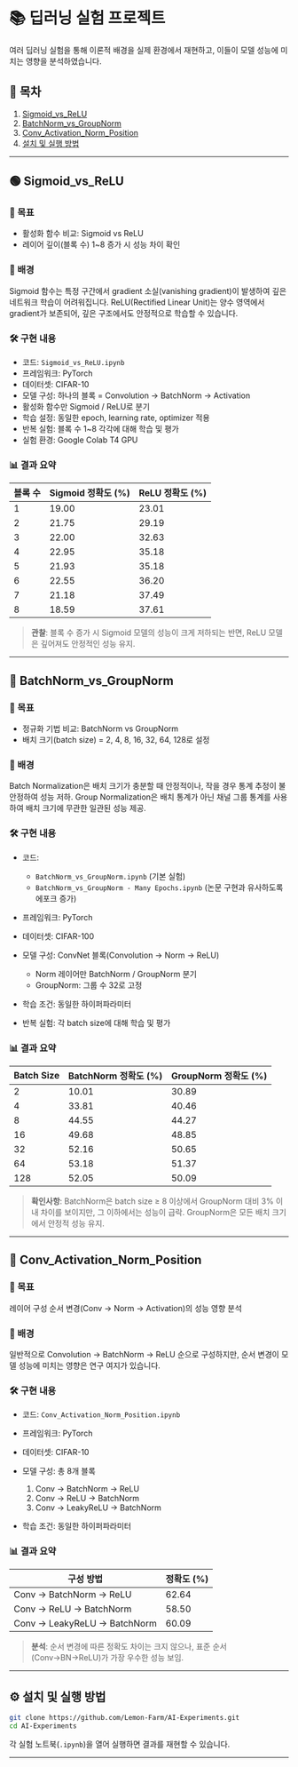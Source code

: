 # 📚 딥러닝 실험 프로젝트

여러 딥러닝 실험을 통해 이론적 배경을 실제 환경에서 재현하고, 이들이 모델 성능에 미치는 영향을 분석하였습니다.

## 📑 목차

1. [Sigmoid\_vs\_ReLU](#🟢-sigmoid_vs_relu)
2. [BatchNorm\_vs\_GroupNorm](#🔵-batchnorm_vs_groupnorm)
3. [Conv\_Activation\_Norm\_Position](#🔶-conv_activation_norm_position)
4. [설치 및 실행 방법](#⚙️-설치-및-실행-방법)

---

## 🟢 Sigmoid\_vs\_ReLU

### 🎯 목표

* 활성화 함수 비교: Sigmoid vs ReLU
* 레이어 깊이(블록 수) 1\~8 증가 시 성능 차이 확인

### 🧠 배경

Sigmoid 함수는 특정 구간에서 gradient 소실(vanishing gradient)이 발생하여 깊은 네트워크 학습이 어려워집니다. ReLU(Rectified Linear Unit)는 양수 영역에서 gradient가 보존되어, 깊은 구조에서도 안정적으로 학습할 수 있습니다.

### 🛠 구현 내용

* 코드: `Sigmoid_vs_ReLU.ipynb`
* 프레임워크: PyTorch
* 데이터셋: CIFAR-10
* 모델 구성: 하나의 블록 = Convolution → BatchNorm → Activation
* 활성화 함수만 Sigmoid / ReLU로 분기
* 학습 설정: 동일한 epoch, learning rate, optimizer 적용
* 반복 실험: 블록 수 1\~8 각각에 대해 학습 및 평가
* 실험 환경: Google Colab T4 GPU

### 📊 결과 요약

| 블록 수 | Sigmoid 정확도 (%) | ReLU 정확도 (%) |
| ---- | --------------- | ------------ |
| 1    | 19.00           | 23.01        |
| 2    | 21.75           | 29.19        |
| 3    | 22.00           | 32.63        |
| 4    | 22.95           | 35.18        |
| 5    | 21.93           | 35.18        |
| 6    | 22.55           | 36.20        |
| 7    | 21.18           | 37.49        |
| 8    | 18.59           | 37.61        |

> **관찰**: 블록 수 증가 시 Sigmoid 모델의 성능이 크게 저하되는 반면, ReLU 모델은 깊어져도 안정적인 성능 유지.

---

## 🔵 BatchNorm\_vs\_GroupNorm

### 🎯 목표

* 정규화 기법 비교: BatchNorm vs GroupNorm
* 배치 크기(batch size) = 2, 4, 8, 16, 32, 64, 128로 설정

### 🧠 배경

Batch Normalization은 배치 크기가 충분할 때 안정적이나, 작을 경우 통계 추정이 불안정하여 성능 저하. Group Normalization은 배치 통계가 아닌 채널 그룹 통계를 사용하여 배치 크기에 무관한 일관된 성능 제공.

### 🛠 구현 내용

* 코드:

  * `BatchNorm_vs_GroupNorm.ipynb` (기본 실험)
  * `BatchNorm_vs_GroupNorm - Many Epochs.ipynb` (논문 구현과 유사하도록 에포크 증가)
* 프레임워크: PyTorch
* 데이터셋: CIFAR-100
* 모델 구성: ConvNet 블록(Convolution → Norm → ReLU)

  * Norm 레이어만 BatchNorm / GroupNorm 분기
  * GroupNorm: 그룹 수 32로 고정
* 학습 조건: 동일한 하이퍼파라미터
* 반복 실험: 각 batch size에 대해 학습 및 평가

### 📊 결과 요약

| Batch Size | BatchNorm 정확도 (%) | GroupNorm 정확도 (%) |
| ---------- | ----------------- | ----------------- |
| 2          | 10.01             | 30.89             |
| 4          | 33.81             | 40.46             |
| 8          | 44.55             | 44.27             |
| 16         | 49.68             | 48.85             |
| 32         | 52.16             | 50.65             |
| 64         | 53.18             | 51.37             |
| 128        | 52.05             | 50.09             |

> **확인사항**: BatchNorm은 batch size ≥ 8 이상에서 GroupNorm 대비 3% 이내 차이를 보이지만, 그 이하에서는 성능이 급락. GroupNorm은 모든 배치 크기에서 안정적 성능 유지.

---

## 🔶 Conv\_Activation\_Norm\_Position

### 🎯 목표

레이어 구성 순서 변경(Conv → Norm → Activation)의 성능 영향 분석

### 🧠 배경

일반적으로 Convolution → BatchNorm → ReLU 순으로 구성하지만, 순서 변경이 모델 성능에 미치는 영향은 연구 여지가 있습니다.

### 🛠 구현 내용

* 코드: `Conv_Activation_Norm_Position.ipynb`
* 프레임워크: PyTorch
* 데이터셋: CIFAR-10
* 모델 구성: 총 8개 블록

  1. Conv → BatchNorm → ReLU
  2. Conv → ReLU → BatchNorm
  3. Conv → LeakyReLU → BatchNorm
* 학습 조건: 동일한 하이퍼파라미터

### 📊 결과 요약

| 구성 방법                        | 정확도 (%) |
| ---------------------------- | ------- |
| Conv → BatchNorm → ReLU      | 62.64   |
| Conv → ReLU → BatchNorm      | 58.50   |
| Conv → LeakyReLU → BatchNorm | 60.09   |

> **분석**: 순서 변경에 따른 정확도 차이는 크지 않으나, 표준 순서(Conv→BN→ReLU)가 가장 우수한 성능 보임.

---

## ⚙️ 설치 및 실행 방법

```bash
git clone https://github.com/Lemon-Farm/AI-Experiments.git
cd AI-Experiments
```

각 실험 노트북(`.ipynb`)을 열어 실행하면 결과를 재현할 수 있습니다.

---
